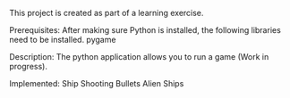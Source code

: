 This project is created as part of a learning exercise.

Prerequisites: After making sure Python is installed, the following libraries need to be installed. 
  pygame

Description: The python application allows you to run a game (Work in progress).

Implemented:
Ship
Shooting Bullets
Alien Ships
